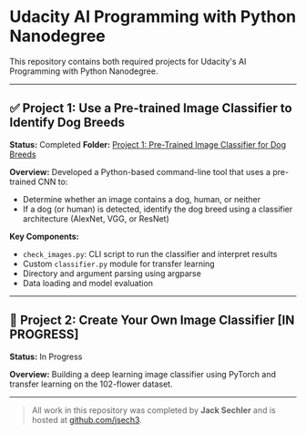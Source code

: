 # Udacity AI Programming with Python Nanodegree

This repository contains both required projects for Udacity's AI Programming with Python Nanodegree.

---

## ✅ Project 1: Use a Pre-trained Image Classifier to Identify Dog Breeds

**Status:** Completed
**Folder:** [Project 1: Pre-Trained Image Classifier for Dog Breeds](https://github.com/jsech3/Udacity-AI-ProgrammingPython/tree/main/Project%201%3A%20Pre-Trained%20Image%20Classifier%20for%20Dog%20Breeds)

**Overview:**
Developed a Python-based command-line tool that uses a pre-trained CNN to:

* Determine whether an image contains a dog, human, or neither
* If a dog (or human) is detected, identify the dog breed using a classifier architecture (AlexNet, VGG, or ResNet)

**Key Components:**

* `check_images.py`: CLI script to run the classifier and interpret results
* Custom `classifier.py` module for transfer learning
* Directory and argument parsing using argparse
* Data loading and model evaluation

---

## 🚧 Project 2: Create Your Own Image Classifier **\[IN PROGRESS]**

**Status:** In Progress

**Overview:**
Building a deep learning image classifier using PyTorch and transfer learning on the 102-flower dataset.

---

> All work in this repository was completed by **Jack Sechler** and is hosted at [github.com/jsech3](https://github.com/jsech3).
